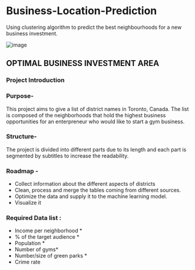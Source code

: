 # Business-Location-Prediction
Using clustering algorithm to predict the best neighbourhoods for a new business investment. 

![image](https://user-images.githubusercontent.com/105684729/187061682-97ffed44-83a0-485a-bdf8-519a1d01a917.png)


## OPTIMAL BUSINESS INVESTMENT AREA
### Project Introduction
### Purpose- 
This project aims to give a list of district names in Toronto, Canada. The list is composed of the neighborhoods that hold the highest business opportunities for an enterpreneur who would like to start a gym business.

### Structure- 
The project is divided into different parts due to its length and each part is segmented by subtitles to increase the readability.

### Roadmap -
- Collect information about the different aspects of districts
- Clean, process and merge the tables coming from different sources.
- Optimize the data and supply it to the machine learning model.
- Visualize it 

### Required Data list :
- Income per neighborhood *
- % of the target audience *
- Population *
- Number of gyms*
- Number/size of green parks *
- Crime rate

